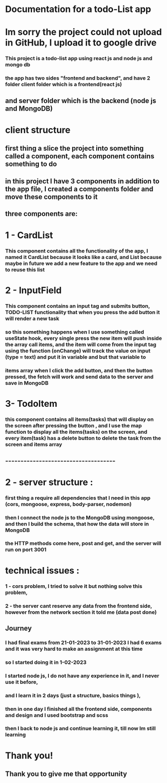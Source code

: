 # Documentation for a todo-List app

# Im sorry the project could not upload in GitHub, I upload it to google drive  


### This project is a todo-list app using react js and node js and mongo db

### the app has two sides "frontend and backend", and have 2 folder client folder which is a frontend(react js)
## and server folder which is the backend (node js and MongoDB)

# client structure 

## first thing a slice the project into something called a component, each component contains something to do 

## in this project I have 3 components in addition to the app file, I created a components folder and move these components to it

## three components are:  

# 1 - CardList

### This component contains all the functionality of the app, I named it CardList because it looks like a card, and List because maybe in future we add a new feature to the app and we need to reuse this list 

# 2 - InputField 

### This component contains an input tag and submits button, TODO-LIST functionality that when you press the add button it will render a new task 

### so this something happens when I use something called useState hook, every single press the new item will push inside the array call items, and the item will come from the input tag using the function (onChange) will track the value on input (type = text) and put it in variable and but that variable to
### items array when I click the add button, and then the button pressed, the fetch will work and send data to the server and save in MongoDB

# 3- TodoItem 

### this component contains all items(tasks) that will display on the screen after pressing the button , and I use the map function to display all the items(tasks) on the screen, and every item(task) has a delete button to delete the task from the screen and items array 


## ------------------------------------
# 2 -  server structure  : 

### first thing a require all dependencies that I need in this app (cors, mongoose, express, body-parser, nodemon)

### then I connect the node js to the MongoDB using mongoose, and then I build the schema, that how the data will store in MongoDB

### the HTTP methods come here, post and get, and the server will run on port 3001 




# technical issues : 

### 1 - cors problem, I tried to solve it but nothing solve this problem, 
### 2 - the server cant reserve any data from the frontend side, however from the network section it told me (data post done) 


## Journey

### I had final exams from 21-01-2023 to 31-01-2023   I had 6 exams and it was very hard to make an assignment at this time 
### so I started doing it in 1-02-2023 

### I started node js, I do not have any experience in it, and I never use it before, 
### and I learn it in 2 days (just a structure,  basics things ), 
### then in one day I finished all the frontend side, components and design and I used bootstrap and scss

### then I back to node js and continue learning it, till now Im still learning


# Thank you!

## Thank you to give me that opportunity 